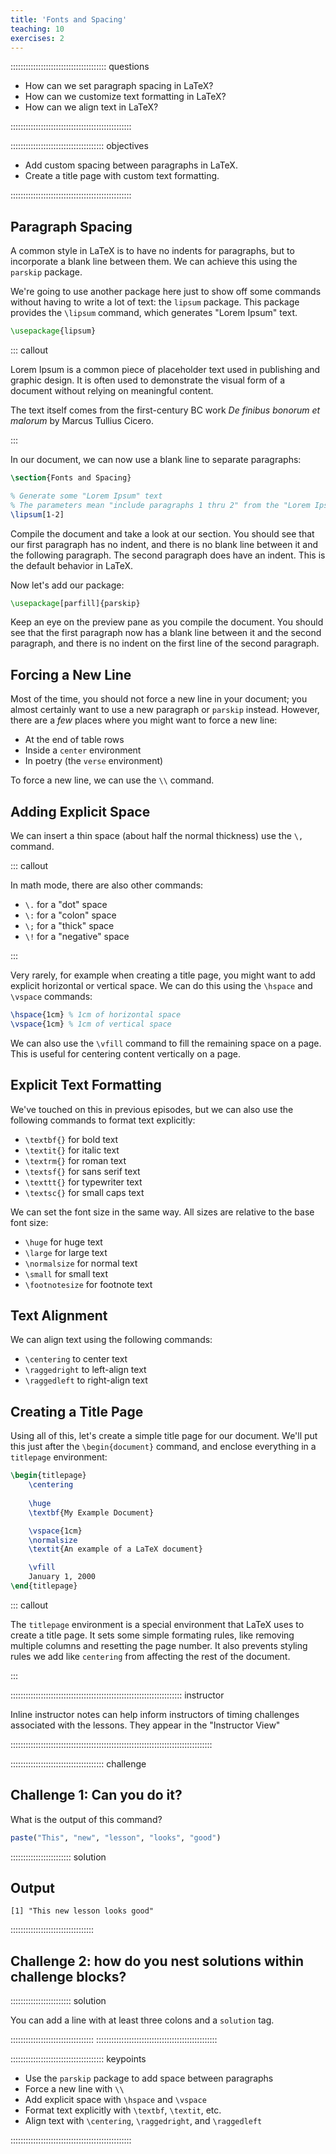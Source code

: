 ```yaml
---
title: 'Fonts and Spacing'
teaching: 10
exercises: 2
---
```


:::::::::::::::::::::::::::::::::::::: questions 

- How can we set paragraph spacing in LaTeX?
- How can we customize text formatting in LaTeX?
- How can we align text in LaTeX?

::::::::::::::::::::::::::::::::::::::::::::::::

::::::::::::::::::::::::::::::::::::: objectives

- Add custom spacing between paragraphs in LaTeX.
- Create a title page with custom text formatting.

::::::::::::::::::::::::::::::::::::::::::::::::

## Paragraph Spacing

A common style in LaTeX is to have no indents for paragraphs, but to incorporate a blank line 
between them. We can achieve this using the `parskip` package.

We're going to use another package here just to show off some commands without having to write a
lot of text: the `lipsum` package. This package provides the `\lipsum` command, which generates
"Lorem Ipsum" text. 

```latex
\usepackage{lipsum}
```

::: callout

Lorem Ipsum is a common piece of placeholder text used in publishing and graphic design. It is
often used to demonstrate the visual form of a document without relying on meaningful content.

The text itself comes from the first-century BC work *De finibus bonorum et malorum* by Marcus
Tullius Cicero.

:::

In our document, we can now use a blank line to separate paragraphs:

```latex
\section{Fonts and Spacing}

% Generate some "Lorem Ipsum" text
% The parameters mean "include paragraphs 1 thru 2" from the "Lorem Ipsum" text
\lipsum[1-2]
```

Compile the document and take a look at our section. You should see that our first paragraph has no
indent, and there is no blank line between it and the following paragraph. The second paragraph 
does have an indent. This is the default behavior in LaTeX.

Now let's add our package:

```latex
\usepackage[parfill]{parskip}
```

Keep an eye on the preview pane as you compile the document. You should see that the first 
paragraph now has a blank line between it and the second paragraph, and there is no indent on the
first line of the second paragraph.

## Forcing a New Line

Most of the time, you should not force a new line in your document; you almost certainly want to
use a new paragraph or `parskip` instead. However, there are a *few* places where you might want
to force a new line:

- At the end of table rows
- Inside a `center` environment
- In poetry (the `verse` environment)

To force a new line, we can use the `\\` command.

## Adding Explicit Space

We can insert a thin space (about half the normal thickness) use the `\,` command.

::: callout

In math mode, there are also other commands:

- `\.` for a "dot" space
- `\:` for a "colon" space
- `\;` for a "thick" space
- `\!` for a "negative" space

:::

Very rarely, for example when creating a title page, you might want to add explicit horizontal or
vertical space. We can do this using the `\hspace` and `\vspace` commands:

```latex
\hspace{1cm} % 1cm of horizontal space
\vspace{1cm} % 1cm of vertical space
```

We can also use the `\vfill` command to fill the remaining space on a page. This is useful for
centering content vertically on a page.

## Explicit Text Formatting

We've touched on this in previous episodes, but we can also use the following commands to format
text explicitly:

- `\textbf{}` for bold text
- `\textit{}` for italic text
- `\textrm{}` for roman text
- `\textsf{}` for sans serif text
- `\texttt{}` for typewriter text
- `\textsc{}` for small caps text

We can set the font size in the same way. All sizes are relative to the base font size:

- `\huge` for huge text
- `\large` for large text
- `\normalsize` for normal text
- `\small` for small text
- `\footnotesize` for footnote text

## Text Alignment

We can align text using the following commands:

- `\centering` to center text
- `\raggedright` to left-align text
- `\raggedleft` to right-align text



## Creating a Title Page

Using all of this, let's create a simple title page for our document. We'll put this just after 
the `\begin{document}` command, and enclose everything in a `titlepage` environment:

```latex
\begin{titlepage}
    \centering
    
    \huge
    \textbf{My Example Document}

    \vspace{1cm}
    \normalsize
    \textit{An example of a LaTeX document}

    \vfill
    January 1, 2000
\end{titlepage}
```

::: callout

The `titlepage` environment is a special environment that LaTeX uses to create a title page. It
sets some simple formating rules, like removing multiple columns and resetting the page number.
It also prevents styling rules we add like `centering` from affecting the rest of the document.

:::



:::::::::::::::::::::::::::::::::::::::::::::::::::::::::::::::::::: instructor

Inline instructor notes can help inform instructors of timing challenges
associated with the lessons. They appear in the "Instructor View"

::::::::::::::::::::::::::::::::::::::::::::::::::::::::::::::::::::::::::::::::

::::::::::::::::::::::::::::::::::::: challenge 

## Challenge 1: Can you do it?

What is the output of this command?

```r
paste("This", "new", "lesson", "looks", "good")
```

:::::::::::::::::::::::: solution 

## Output
 
```output
[1] "This new lesson looks good"
```

:::::::::::::::::::::::::::::::::


## Challenge 2: how do you nest solutions within challenge blocks?

:::::::::::::::::::::::: solution 

You can add a line with at least three colons and a `solution` tag.

:::::::::::::::::::::::::::::::::
::::::::::::::::::::::::::::::::::::::::::::::::

::::::::::::::::::::::::::::::::::::: keypoints 

- Use the `parskip` package to add space between paragraphs
- Force a new line with `\\`
- Add explicit space with `\hspace` and `\vspace`
- Format text explicitly with `\textbf`, `\textit`, etc.
- Align text with `\centering`, `\raggedright`, and `\raggedleft`

::::::::::::::::::::::::::::::::::::::::::::::::

